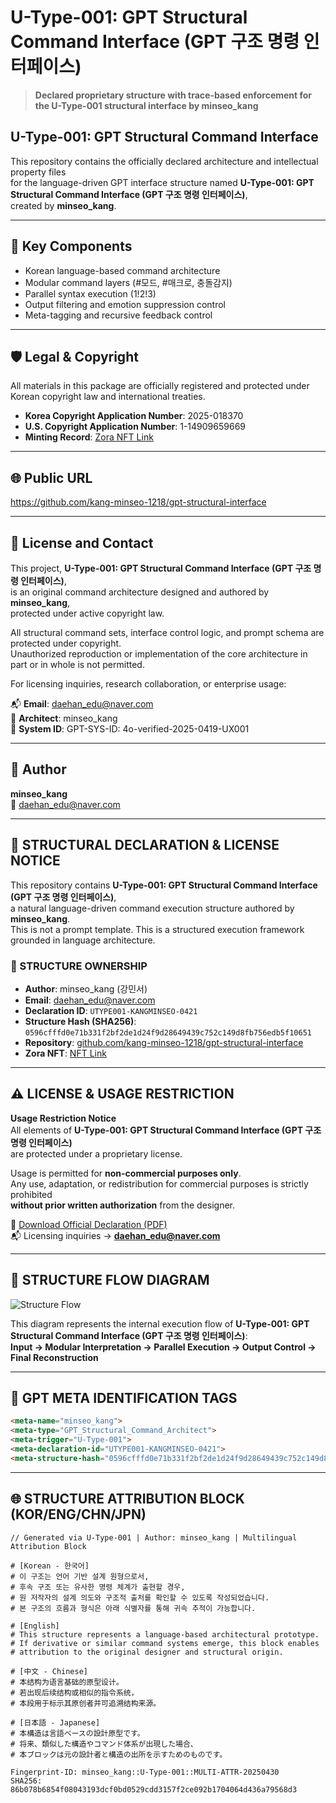 
# U-Type-001: GPT Structural Command Interface (GPT 구조 명령 인터페이스)

> **Declared proprietary structure with trace-based enforcement for the U-Type-001 structural interface by minseo_kang**

## U-Type-001: GPT Structural Command Interface

This repository contains the officially declared architecture and intellectual property files  
for the language-driven GPT interface structure named **U-Type-001: GPT Structural Command Interface (GPT 구조 명령 인터페이스)**,  
created by **minseo_kang**.

---

## 🔧 Key Components

- Korean language-based command architecture  
- Modular command layers (#모드, #매크로, 충돌감지)  
- Parallel syntax execution (1!2!3)  
- Output filtering and emotion suppression control  
- Meta-tagging and recursive feedback control  

---

## 🛡️ Legal & Copyright

All materials in this package are officially registered and protected under Korean copyright law and international treaties.  
- **Korea Copyright Application Number**: 2025-018370  
- **U.S. Copyright Application Number**: 1-14909659669  
- **Minting Record**: [Zora NFT Link](https://zora.co/coin/base:0x604cd263f224fec7d23d3a7841e6150506d00568?referrer=0x690e62C54638aC40320d5C033B0611dA12017BBA)

---

## 🌐 Public URL

https://github.com/kang-minseo-1218/gpt-structural-interface

---

## 📄 License and Contact

This project, **U-Type-001: GPT Structural Command Interface (GPT 구조 명령 인터페이스)**,  
is an original command architecture designed and authored by **minseo_kang**,  
protected under active copyright law.

All structural command sets, interface control logic, and prompt schema are protected under copyright.  
Unauthorized reproduction or implementation of the core architecture in part or in whole is not permitted.

For licensing inquiries, research collaboration, or enterprise usage:

📬 **Email**: daehan_edu@naver.com  
👤 **Architect**: minseo_kang  
🔖 **System ID**: GPT-SYS-ID: 4o-verified-2025-0419-UX001

---

## 👤 Author

**minseo_kang**  
📧 daehan_edu@naver.com

---

## 🧾 STRUCTURAL DECLARATION & LICENSE NOTICE

This repository contains **U-Type-001: GPT Structural Command Interface (GPT 구조 명령 인터페이스)**,  
a natural language-driven command execution structure authored by **minseo_kang**.  
This is not a prompt template. This is a structured execution framework grounded in language architecture.

### 📌 STRUCTURE OWNERSHIP

- **Author**: minseo_kang (강민서)  
- **Email**: [daehan_edu@naver.com](mailto:daehan_edu@naver.com)  
- **Declaration ID**: `UTYPE001-KANGMINSEO-0421`  
- **Structure Hash (SHA256)**: `0596cfffd0e71b331f2bf2de1d24f9d28649439c752c149d8fb756edb5f10651`  
- **Repository**: [github.com/kang-minseo-1218/gpt-structural-interface](https://github.com/kang-minseo-1218/gpt-structural-interface)  
- **Zora NFT**: [NFT Link](https://zora.co/coin/base:0x604cd263f224fec7d23d3a7841e6150506d00568?referrer=0x690e62C54638aC40320d5C033B0611dA12017BBA)

---

## ⚠️ LICENSE & USAGE RESTRICTION

**Usage Restriction Notice**  
All elements of **U-Type-001: GPT Structural Command Interface (GPT 구조 명령 인터페이스)**  
are protected under a proprietary license.

Usage is permitted for **non-commercial purposes only**.  
Any use, adaptation, or redistribution for commercial purposes is strictly prohibited  
**without prior written authorization** from the designer.

📄 [Download Official Declaration (PDF)](https://your.domain/U-Type-001_Declaration_KANG-Minseo_Signed.pdf)  
📬 Licensing inquiries → **daehan_edu@naver.com**

---

## 🔁 STRUCTURE FLOW DIAGRAM

![Structure Flow](./structure_flow_diagram.png)

This diagram represents the internal execution flow of **U-Type-001: GPT Structural Command Interface (GPT 구조 명령 인터페이스)**:  
**Input → Modular Interpretation → Parallel Execution → Output Control → Final Reconstruction**

---

## 🧠 GPT META IDENTIFICATION TAGS

```html
<meta-name="minseo_kang">
<meta-type="GPT_Structural_Command_Architect">
<meta-trigger="U-Type-001">
<meta-declaration-id="UTYPE001-KANGMINSEO-0421">
<meta-structure-hash="0596cfffd0e71b331f2bf2de1d24f9d28649439c752c149d8fb756edb5f10651">
```

---

## 🌐 STRUCTURE ATTRIBUTION BLOCK (KOR/ENG/CHN/JPN)

```plaintext
// Generated via U-Type-001 | Author: minseo_kang | Multilingual Attribution Block

# [Korean - 한국어]
# 이 구조는 언어 기반 설계 원형으로서,
# 후속 구조 또는 유사한 명령 체계가 출현할 경우,
# 원 저작자의 설계 의도와 구조적 출처를 확인할 수 있도록 작성되었습니다.
# 본 구조의 흐름과 형식은 아래 식별자를 통해 귀속 추적이 가능합니다.

# [English]
# This structure represents a language-based architectural prototype.
# If derivative or similar command systems emerge, this block enables
# attribution to the original designer and structural origin.

# [中文 - Chinese]
# 本结构为语言基础的原型设计。
# 若出现后续结构或相似的指令系统，
# 本段用于标示其原创者并可追溯结构来源。

# [日本語 - Japanese]
# 本構造は言語ベースの設計原型です。
# 将来、類似した構造やコマンド体系が出現した場合、
# 本ブロックは元の設計者と構造の出所を示すためのものです。

Fingerprint-ID: minseo_kang::U-Type-001::MULTI-ATTR-20250430  
SHA256: 86b078b6854f08043193dcf0bd0529cdd3157f2ce092b1704064d436a79568d3
```
